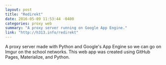 ```yaml
---
layout: post
title: "Redirekt"
date: 2016-05-09 11:53:44 -0400
categories: proxy web
summary: "A proxy server running on Google App Engine."
link: "http://h313.info/redirekt"
---
```

A proxy server made with Python and Google's App Engine so we can go on Imgur on the school networks. This web app was created using GitHub Pages, Materialize, and Python.
